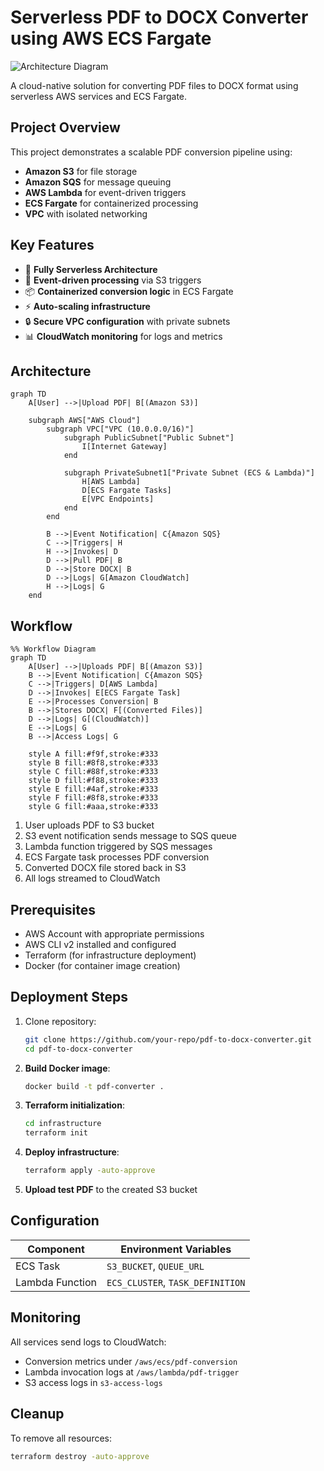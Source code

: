 # Serverless PDF to DOCX Converter using AWS ECS Fargate

![Architecture Diagram](architecture.png)

A cloud-native solution for converting PDF files to DOCX format using serverless AWS services and ECS Fargate.

## Project Overview

This project demonstrates a scalable PDF conversion pipeline using:
- **Amazon S3** for file storage
- **Amazon SQS** for message queuing
- **AWS Lambda** for event-driven triggers
- **ECS Fargate** for containerized processing
- **VPC** with isolated networking

## Key Features

- 🚀 **Fully Serverless Architecture**
- 🔄 **Event-driven processing** via S3 triggers
- 📦 **Containerized conversion logic** in ECS Fargate
- ⚡ **Auto-scaling infrastructure**
- 🔒 **Secure VPC configuration** with private subnets
- 📊 **CloudWatch monitoring** for logs and metrics

## Architecture

```mermaid
graph TD
    A[User] -->|Upload PDF| B[(Amazon S3)]
    
    subgraph AWS["AWS Cloud"]
        subgraph VPC["VPC (10.0.0.0/16)"]
            subgraph PublicSubnet["Public Subnet"]
                I[Internet Gateway]
            end
            
            subgraph PrivateSubnet1["Private Subnet (ECS & Lambda)"]
                H[AWS Lambda]
                D[ECS Fargate Tasks]
                E[VPC Endpoints]
            end
        end
        
        B -->|Event Notification| C{Amazon SQS}
        C -->|Triggers| H
        H -->|Invokes| D
        D -->|Pull PDF| B
        D -->|Store DOCX| B
        D -->|Logs| G[Amazon CloudWatch]
        H -->|Logs| G
    end
```
## Workflow
```mermaid
%% Workflow Diagram
graph TD
    A[User] -->|Uploads PDF| B[(Amazon S3)]
    B -->|Event Notification| C{Amazon SQS}
    C -->|Triggers| D[AWS Lambda]
    D -->|Invokes| E[ECS Fargate Task]
    E -->|Processes Conversion| B
    B -->|Stores DOCX| F[(Converted Files)]
    D -->|Logs| G[(CloudWatch)]
    E -->|Logs| G
    B -->|Access Logs| G
    
    style A fill:#f9f,stroke:#333
    style B fill:#8f8,stroke:#333
    style C fill:#88f,stroke:#333
    style D fill:#f88,stroke:#333
    style E fill:#4af,stroke:#333
    style F fill:#8f8,stroke:#333
    style G fill:#aaa,stroke:#333
```
1. User uploads PDF to S3 bucket
2. S3 event notification sends message to SQS queue
3. Lambda function triggered by SQS messages
4. ECS Fargate task processes PDF conversion
5. Converted DOCX file stored back in S3
6. All logs streamed to CloudWatch

## Prerequisites

- AWS Account with appropriate permissions
- AWS CLI v2 installed and configured
- Terraform (for infrastructure deployment)
- Docker (for container image creation)

## Deployment Steps

1. Clone repository:
   ```bash
   git clone https://github.com/your-repo/pdf-to-docx-converter.git
   cd pdf-to-docx-converter
2. **Build Docker image**:
   ```bash
   docker build -t pdf-converter .
3. **Terraform initialization**:
   ```bash
   cd infrastructure
   terraform init
4. **Deploy infrastructure**:
   ```bash
   terraform apply -auto-approve
5. **Upload test PDF** to the created S3 bucket

## Configuration

| Component       | Environment Variables           |
|-----------------|----------------------------------|
| ECS Task        | `S3_BUCKET`, `QUEUE_URL`         |
| Lambda Function | `ECS_CLUSTER`, `TASK_DEFINITION` |

## Monitoring

All services send logs to CloudWatch:
- Conversion metrics under `/aws/ecs/pdf-conversion`
- Lambda invocation logs at `/aws/lambda/pdf-trigger`
- S3 access logs in `s3-access-logs`

## Cleanup

To remove all resources:
```bash
terraform destroy -auto-approve
